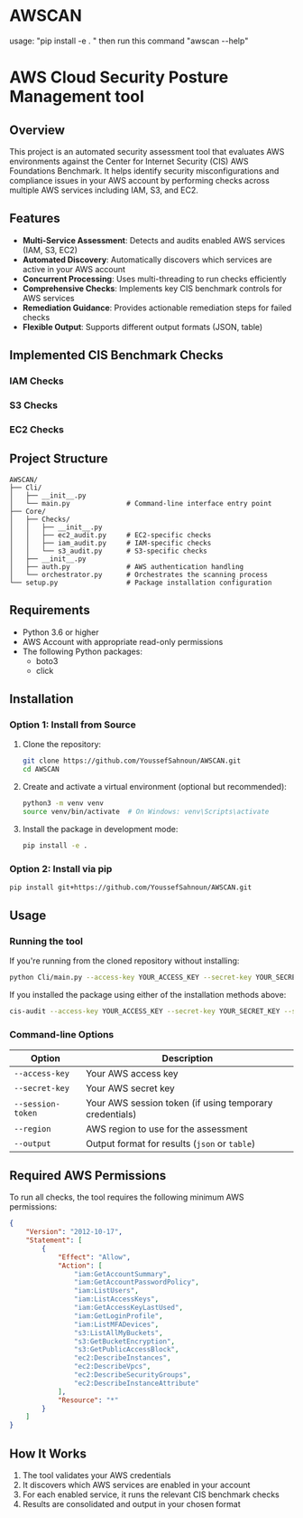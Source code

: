 # AWSCAN
usage:
"pip install -e . "
then run this command "awscan --help"

# AWS Cloud Security Posture Management tool

## Overview

This project is an automated security assessment tool that evaluates AWS environments against the Center for Internet Security (CIS) AWS Foundations Benchmark. It helps identify security misconfigurations and compliance issues in your AWS account by performing checks across multiple AWS services including IAM, S3, and EC2.

## Features

- **Multi-Service Assessment**: Detects and audits enabled AWS services (IAM, S3, EC2)
- **Automated Discovery**: Automatically discovers which services are active in your AWS account
- **Concurrent Processing**: Uses multi-threading to run checks efficiently
- **Comprehensive Checks**: Implements key CIS benchmark controls for AWS services
- **Remediation Guidance**: Provides actionable remediation steps for failed checks
- **Flexible Output**: Supports different output formats (JSON, table)

## Implemented CIS Benchmark Checks

### IAM Checks
### S3 Checks
### EC2 Checks

## Project Structure

```
AWSCAN/
├── Cli/
│   ├── __init__.py
│   └── main.py              # Command-line interface entry point
├── Core/
│   ├── Checks/
│   │   ├── __init__.py
│   │   ├── ec2_audit.py     # EC2-specific checks
│   │   ├── iam_audit.py     # IAM-specific checks
│   │   └── s3_audit.py      # S3-specific checks
│   ├── __init__.py
│   ├── auth.py              # AWS authentication handling
│   └── orchestrator.py      # Orchestrates the scanning process
└── setup.py                 # Package installation configuration
```

## Requirements

- Python 3.6 or higher
- AWS Account with appropriate read-only permissions
- The following Python packages:
  - boto3
  - click

## Installation

### Option 1: Install from Source

1. Clone the repository:
   ```bash
   git clone https://github.com/YoussefSahnoun/AWSCAN.git
   cd AWSCAN
   ```

2. Create and activate a virtual environment (optional but recommended):
   ```bash
   python3 -m venv venv
   source venv/bin/activate  # On Windows: venv\Scripts\activate
   ```

3. Install the package in development mode:
   ```bash
   pip install -e .
   ```

### Option 2: Install via pip

```bash
pip install git+https://github.com/YoussefSahnoun/AWSCAN.git
```

## Usage

### Running the tool

If you're running from the cloned repository without installing:
```bash
python Cli/main.py --access-key YOUR_ACCESS_KEY --secret-key YOUR_SECRET_KEY --session-token YOUR_SESSION_TOKEN --region us-east-1 --output json
```

If you installed the package using either of the installation methods above:
```bash
cis-audit --access-key YOUR_ACCESS_KEY --secret-key YOUR_SECRET_KEY --session-token YOUR_SESSION_TOKEN --region us-east-1 --output json
```

### Command-line Options

| Option | Description |
|--------|-------------|
| `--access-key` | Your AWS access key |
| `--secret-key` | Your AWS secret key |
| `--session-token` | Your AWS session token (if using temporary credentials) |
| `--region` | AWS region to use for the assessment |
| `--output` | Output format for results (`json` or `table`) |

## Required AWS Permissions

To run all checks, the tool requires the following minimum AWS permissions:

```json
{
    "Version": "2012-10-17",
    "Statement": [
        {
            "Effect": "Allow",
            "Action": [
                "iam:GetAccountSummary",
                "iam:GetAccountPasswordPolicy",
                "iam:ListUsers",
                "iam:ListAccessKeys",
                "iam:GetAccessKeyLastUsed",
                "iam:GetLoginProfile",
                "iam:ListMFADevices",
                "s3:ListAllMyBuckets",
                "s3:GetBucketEncryption",
                "s3:GetPublicAccessBlock",
                "ec2:DescribeInstances",
                "ec2:DescribeVpcs",
                "ec2:DescribeSecurityGroups",
                "ec2:DescribeInstanceAttribute"
            ],
            "Resource": "*"
        }
    ]
}
```

## How It Works

1. The tool validates your AWS credentials
2. It discovers which AWS services are enabled in your account
3. For each enabled service, it runs the relevant CIS benchmark checks
4. Results are consolidated and output in your chosen format

